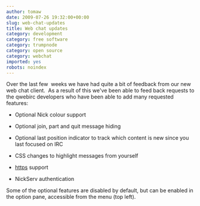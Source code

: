 ```yaml
---
author: tomaw
date: 2009-07-26 19:32:00+00:00
slug: web-chat-updates
title: Web chat updates
category: development
category: free software
category: trumpnode
category: open source
category: webchat
imported: yes
robots: noindex
---
```

Over the last few  weeks we have had quite a bit of feedback from our new web chat client.  As a result of this we've been able to feed back requests to the qwebirc developers who have been able to add many requested features:



	
  * Optional Nick colour support

	
  * Optional join, part and quit message hiding

	
  * Optional last position indicator to track which content is new since you last focused on IRC

	
  * CSS changes to highlight messages from yourself

	
  * [https](https://webchat.trumpnode.net) support

	
  * NickServ authentication


Some of the optional features are disabled by default, but can be enabled in the option pane, accessible from the menu (top left).
